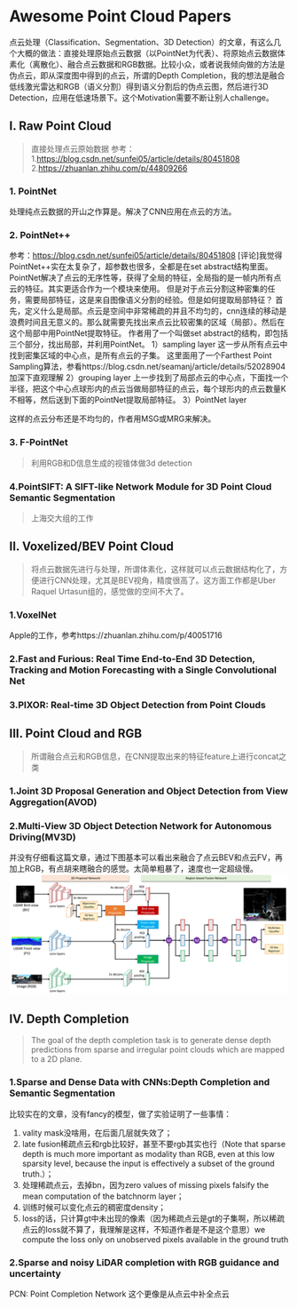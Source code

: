 # Awesome Point Cloud Papers

点云处理（Classification、Segmentation、3D Detection）的文章，有这么几个大概的做法：直接处理原始点云数据（以PointNet为代表）、将原始点云数据体素化（离散化）、融合点云数据和RGB数据。比较小众，或者说我倾向做的方法是伪点云，即从深度图中得到的点云，所谓的Depth Completion，我的想法是融合低线激光雷达和RGB（语义分割）得到语义分割后的伪点云图，然后进行3D Detection，应用在低速场景下。这个Motivation需要不断让别人challenge。
## I. Raw Point Cloud
>直接处理点云原始数据
>参考：
>1.https://blog.csdn.net/sunfei05/article/details/80451808
>2.https://zhuanlan.zhihu.com/p/44809266

### 1. PointNet
处理纯点云数据的开山之作算是。解决了CNN应用在点云的方法。

### 2. PointNet++
参考：https://blog.csdn.net/sunfei05/article/details/80451808
[评论]我觉得PointNet++实在太复杂了，超参数也很多，全都是在set abstract结构里面。
PointNet解决了点云的无序性等，获得了全局的特征，全局指的是一帧内所有点云的特征。其实更适合作为一个模块来使用。
但是对于点云分割这种密集的任务，需要局部特征，这是来自图像语义分割的经验。但是如何提取局部特征？
首先，定义什么是局部。点云是空间中非常稀疏的并且不均匀的，cnn连续的移动是浪费时间且无意义的。那么就需要先找出来点云比较密集的区域（局部）。然后在这个局部中用PointNet提取特征。
作者用了一个叫做set abstract的结构，即包括三个部分，找出局部，并利用PointNet。
1）sampling layer
这一步从所有点云中找到密集区域的中心点，是所有点云的子集。
这里面用了一个Farthest Point Sampling算法，参看https://blog.csdn.net/seamanj/article/details/52028904 加深下直观理解
2）grouping layer
上一步找到了局部点云的中心点，下面找一个半径，把这个中心点球形内的点云当做局部特征的点云，每个球形内的点云数量K不相等，然后送到下面的PointNet提取局部特征。
3）PointNet layer

这样的点云分布还是不均匀的，作者用MSG或MRG来解决。

### 3. F-PointNet
>利用RGB和D信息生成的视锥体做3d detection

### 4.PointSIFT: A SIFT-like Network Module for 3D Point Cloud Semantic Segmentation

>上海交大组的工作


## II. Voxelized/BEV Point Cloud
>将点云数据先进行与处理，所谓体素化，这样就可以点云数据结构化了，方便进行CNN处理，尤其是BEV视角，精度很高了。这方面工作都是Uber Raquel Urtasun组的，感觉做的空间不大了。
### 1.VoxelNet
Apple的工作，参考https://zhuanlan.zhihu.com/p/40051716

### 2.Fast and Furious: Real Time End-to-End 3D Detection, Tracking and Motion Forecasting with a Single Convolutional Net

### 3.PIXOR: Real-time 3D Object Detection from Point Clouds

## III. Point Cloud and RGB
>所谓融合点云和RGB信息，在CNN提取出来的特征feature上进行concat之类

### 1.Joint 3D Proposal Generation and Object Detection from View Aggregation(AVOD)

### 2.Multi-View 3D Object Detection Network for Autonomous Driving(MV3D)
并没有仔细看这篇文章，通过下图基本可以看出来融合了点云BEV和点云FV，再加上RGB，有点胡来瞎融合的感觉。太简单粗暴了，速度也一定超级慢。
![M3VD](./assets/mv3d.png)


## IV. Depth Completion
>The goal of the depth completion task is to generate dense depth predictions from sparse and irregular point clouds which are
mapped to a 2D plane.

### 1.Sparse and Dense Data with CNNs:Depth Completion and Semantic Segmentation
比较实在的文章，没有fancy的模型，做了实验证明了一些事情：
1. vality mask没啥用，在后面几层就失效了；
2. late fusion稀疏点云和rgb比较好，甚至不要rgb其实也行（Note that sparse depth is much more important as modality than RGB, even at this low sparsity level, because the input is effectively a subset of the ground truth.）；
3. 处理稀疏点云，去掉bn，因为zero values of missing pixels falsify the mean computation of the batchnorm layer；
4. 训练时候可以变化点云的稠密度density；
5. loss的话，只计算gt中未出现的像素（因为稀疏点云是gt的子集啊，所以稀疏点云的loss就不算了，我理解是这样，不知道作者是不是这个意思）we compute the loss only
on unobserved pixels available in the ground truth

### 2.Sparse and noisy LiDAR completion with RGB guidance and uncertainty

PCN: Point Completion Network 这个更像是从点云中补全点云